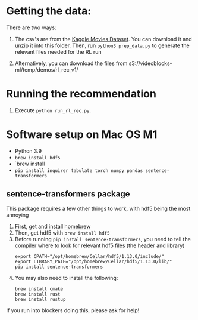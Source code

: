 
# Getting the data:

There are two ways:
1) The csv's are from the [Kaggle Movies Dataset](https://www.kaggle.com/rounakbanik/the-movies-dataset).  You can download it and unzip it into this folder.  Then, run `python3 prep_data.py` to generate the relevant files needed for the RL run

2) Alternatively, you can download the files from s3://videoblocks-ml/temp/demos/rl_rec_v1/ 

# Running the recommendation
1) Execute `python run_rl_rec.py`.


# Software setup on Mac OS M1
- Python 3.9
- `brew install hdf5`
- `brew install 
- `pip install inquirer tabulate torch numpy pandas sentence-transformers`

## sentence-transformers package
This package requires a few other things to work, with hdf5 being the most annoying
1. First, get and install [homebrew](https://brew.sh/)
2. Then, get hdf5 with `brew install hdf5`
3. Before running `pip install sentence-transformers`, you need to tell the compiler where to look for relevant hdf5 files (the header and library)
	```
	export CPATH="/opt/homebrew/Cellar/hdf5/1.13.0/include/"
	export LIBRARY_PATH="/opt/homebrew/Cellar/hdf5/1.13.0/lib/"
	pip install sentence-transformers	
	```
4. You may also need to install the following:
	```
	brew install cmake
	brew install rust
	brew install rustup
	```

If you run into blockers doing this, please ask for help!

